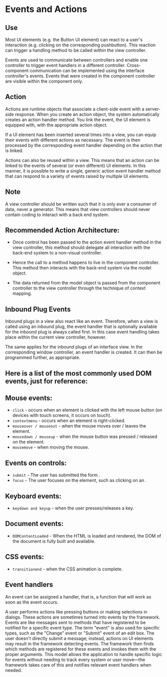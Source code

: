 # Events and Actions

## Use

Most UI elements (e.g. the Button UI element) can react to a user's interaction (e.g. clicking on the corresponding pushbutton). This reaction can trigger a handling method to be called within the view controller.

Events are used to communicate between controllers and enable one controller to trigger event handlers in a different controller. Cross-component communication can be implemented using the interface controller's events. Events that were created in the component controller are visible within the component only.

## Action
Actions are runtime objects that associate a client-side event with a server-side response. When you create an action object, the system automatically creates an action handler method. You link the event, the UI element is equipped with, with the appropriate action object.

If a UI element has been inserted several times into a view, you can equip their events with different actions as necessary. The event is then processed by the corresponding event handler depending on the action that is linked.

Actions can also be reused within a view. This means that an action can be linked to the events of several (or even different) UI elements. In this manner, it is possible to write a single, generic action event handler method that can respond to a variety of events raised by multiple UI elements.

## Note
A view controller should be written such that it is only ever a consumer of data, never a generator. This means that view controllers should never contain coding to interact with a back end system.

## Recommended Action Architecture:

  - Once control has been passed to the action event handler method in the view controller, this method should delegate all interaction with the back-end system to a non-visual controller.

  - Hence the call to a method happens to live in the component controller. This method then interacts with the back-end system via the model object.

  - The data returned from the model object is passed from the component controller to the view controller through the technique of context mapping.

## Inbound Plug Events

Inbound plugs in a view also react like an event. Therefore, when a view is called using an inbound plug, the event handler that is optionally available for the inbound plug is always called first. In this case event handling takes place within the current view controller, however.

The same applies for the inbound plugs of an interface view. In the corresponding window controller, an event handler is created. It can then be programmed further, as appropriate.

## Here is a list of the most commonly used DOM events, just for reference:

## Mouse events:

  - `click` - occurs when an element is clicked with the left mouse button (on devices with touch screens, it occurs on touch).
  - `contextmenu` - occurs when an element is right-clicked.
  - `mouseover / mouseout` - when the mouse moves over / leaves the element.
  - `mousedown / mouseup` - when the mouse button was pressed / released on the element.
  - `mousemove` - when moving the mouse.

## Events on controls:

  - `submit` - The user has submitted the form .
  - `focus` - The user focuses on the element, such as clicking on an .

## Keyboard events:

  - `keydown and keyup` - when the user presses/releases a key.

## Document events:

  - `DOMContentLoaded` - When the HTML is loaded and rendered, the DOM of the document is fully built and available.

## CSS events:

  - `transitionend` - when the CSS animation is complete.

## Event handlers

An event can be assigned a handler, that is, a function that will work as soon as the event occurs.

A user performs actions like pressing buttons or making selections in dialogs. These actions are sometimes turned into events by the framework. Events are like messages sent to methods that have registered to be notified for a specific event type. The term "event" is also used for specific types, such as the "Change" event or "Submit" event of an edit box. The user doesn't directly submit a message; instead, actions on UI elements may result in the framework detecting events. The framework then finds which methods are registered for these events and invokes them with the proper arguments. This model allows the application to handle specific logic for events without needing to track every system or user move—the framework takes care of this and notifies relevant event handlers when needed.
